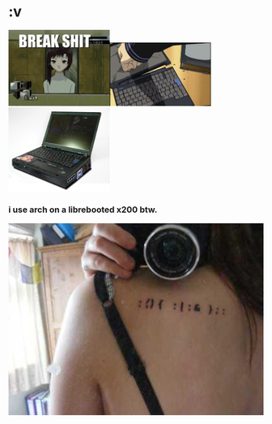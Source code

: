 <h1>:v</h1>

<div><img src="img/breakshit.gif" width="200px"><img src="img/thinkpadpunch.png" width="200px"><img src="img/beastpad.jpg" width="200px"></div>

<h3>i use arch on a librebooted x200 btw.</h3>

<img src="img/17c.jpeg" width="600px">
